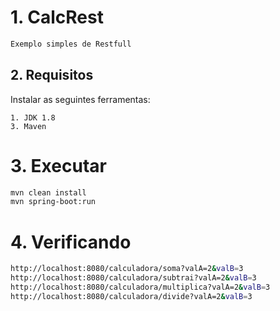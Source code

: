 # 1. CalcRest

```sh
Exemplo simples de Restfull

```

## 2. Requisitos 

Instalar as seguintes ferramentas:

    1. JDK 1.8
    3. Maven

# 3. Executar
```sh
mvn clean install
mvn spring-boot:run

```

# 4. Verificando

```sh
http://localhost:8080/calculadora/soma?valA=2&valB=3
http://localhost:8080/calculadora/subtrai?valA=2&valB=3
http://localhost:8080/calculadora/multiplica?valA=2&valB=3
http://localhost:8080/calculadora/divide?valA=2&valB=3

```